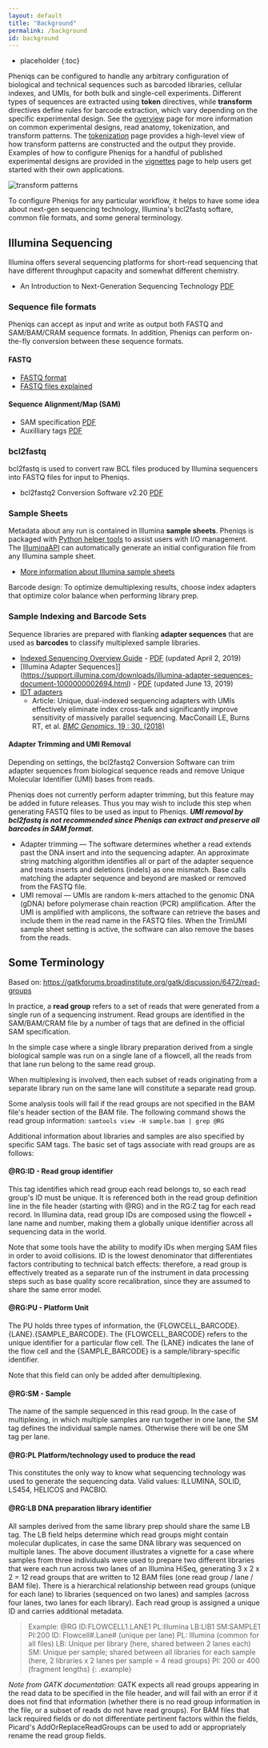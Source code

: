 ```yaml
---
layout: default
title: "Background"
permalink: /background
id: background
---
```


* placeholder
{:toc}

Pheniqs can be configured to handle any arbitrary configuration of biological and technical sequences such as barcoded libraries, cellular indexes, and UMIs, for both bulk and single-cell experiments. Different types of sequences are extracted using **token** directives, while **transform** directives define rules for barcode extraction, which vary depending on the specific experimental design. See the [overview](/pheniqs/overview/) page for more information on common experimental designs, read anatomy, tokenization, and transform patterns. The [tokenization](/pheniqs/tokenization) page provides a high-level view of how transform patterns are constructed and the output they provide. Examples of how to configure Pheniqs for a handful of published experimental designs are provided in the [vignettes](/pheniqs/vignettes/) page to help users get started with their own applications.

![transform patterns](/pheniqs/assets/img/transform_patterns.png)

To configure Pheniqs for any particular workflow, it helps to have some idea about next-gen sequencing technology, Illumina's bcl2fastq softare, common file formats, and some general terminology.

<!-- Right now this is a laundry list that needs to be organized. -->

## Illumina Sequencing

Illumina offers several sequencing platforms for short-read sequencing that have different throughput capacity and somewhat different chemistry.

+ An Introduction to Next-Generation Sequencing Technology [PDF](https://www.illumina.com/documents/products/illumina_sequencing_introduction.pdf)


### Sequence file formats

Pheniqs can accept as input and write as output both FASTQ and SAM/BAM/CRAM sequence formats. In addition, Pheniqs can perform on-the-fly conversion between these sequence formats.

#### FASTQ

+ [FASTQ  format](https://support.illumina.com/content/dam/illumina-support/help/BaseSpaceHelp_v2/Content/Vault/Informatics/Sequencing_Analysis/BS/swSEQ_mBS_FASTQFiles.htm)
+ [FASTQ files explained](https://support.illumina.com/bulletins/2016/04/fastq-files-explained.html)

#### Sequence Alignment/Map (SAM)

+ SAM specification [PDF](https://samtools.github.io/hts-specs/SAMv1.pdf)
+ Auxilliary tags [PDF](https://samtools.github.io/hts-specs/SAMtags.pdf)


### bcl2fastq

bcl2fastq is used to convert raw BCL files produced by Illumina sequencers into FASTQ files for input to Pheniqs.

+ bcl2fastq2 Conversion Software v2.20 [PDF](https://support.illumina.com/content/dam/illumina-support/documents/documentation/software_documentation/bcl2fastq/bcl2fastq2-v2-20-software-guide-15051736-03.pdf)

### Sample Sheets

Metadata about any run is contained in Illumina **sample sheets**. Pheniqs is packaged with [Python helper tools](pyapi.html) to assist users with I/O management. The [IlluminaAPI](illumina_python_api.html) can automatically generate an initial configuration file from any Illumina sample sheet.

+ [More information about Illumina sample sheets]()

Barcode design: To optimize demultiplexing results, choose index adapters that optimize color balance when performing library prep.

### Sample Indexing and Barcode Sets

Sequence libraries are prepared with flanking **adapter sequences** that are used as **barcodes** to classify multiplexed sample libraries.

+ [Indexed Sequencing Overview Guide](https://support.illumina.com/downloads/indexed-sequencing-overview-15057455.html) - [PDF](https://support.illumina.com/content/dam/illumina-support/documents/documentation/system_documentation/miseq/indexed-sequencing-overview-guide-15057455-05.pdf) (updated April 2, 2019)
+ [Illumina Adapter Sequences]](https://support.illumina.com/downloads/illumina-adapter-sequences-document-1000000002694.html) - [PDF](https://support.illumina.com/content/dam/illumina-support/documents/documentation/chemistry_documentation/experiment-design/illumina-adapter-sequences-1000000002694-11.pdf) (updated June 13, 2019)
+ [IDT adapters](https://www.idtdna.com/pages/products/next-generation-sequencing/adapters)
  - Article: Unique, dual-indexed sequencing adapters with UMIs effectively eliminate index cross-talk and significantly improve sensitivity of massively parallel sequencing. MacConaill LE, Burns RT, et al. [ _BMC Genomics_, 19 : 30. (2018) ](https://www.idtdna.com/pages/products/next-generation-sequencing/adapters)

#### Adapter Trimming and UMI Removal

Depending on settings, the bcl2fastq2 Conversion Software can trim adapter sequences from biological sequence reads and remove Unique Molecular Identifier (UMI) bases from reads.

Pheniqs does not currently perform adapter trimming, but this feature may be added in future releases. Thus you may wish to include this step when generating FASTQ files to be used as input to Pheniqs. _**UMI removal by bcl2fastq is not recommended since Pheniqs can extract and preserve all barcodes in SAM format.**_

+ Adapter trimming — The software determines whether a read extends past the DNA insert and into the sequencing adapter. An approximate string matching algorithm identifies all or part of the adapter sequence and treats inserts and deletions (indels) as one mismatch. Base calls matching the adapter sequence and beyond are masked or removed from the FASTQ file.
+ UMI removal — UMIs are random k-mers attached to the genomic DNA (gDNA) before polymerase chain reaction (PCR) amplification. After the UMI is amplified with amplicons, the software can retrieve the bases and include them in the read name in the FASTQ files. When the TrimUMI sample sheet setting is active, the software can also remove the bases from the reads.


## Some Terminology

Based on: https://gatkforums.broadinstitute.org/gatk/discussion/6472/read-groups

In practice, a **read group** refers to a set of reads that were generated from a single run of a sequencing instrument. Read groups are identified in the SAM/BAM/CRAM file by a number of tags that are defined in the official SAM specification.

In the simple case where a single library preparation derived from a single biological sample was run on a single lane of a flowcell, all the reads from that lane run belong to the same read group.

When multiplexing is involved, then each subset of reads originating from a separate library run on the same lane will constitute a separate read group.

Some analysis tools will fail if the read groups are not specified in the BAM file's header section of the BAM file. The following command shows the read group information: `samtools view -H sample.bam | grep @RG`

Additional information about libraries and samples are also specified by specific SAM tags. The basic set of tags associate with read groups are as follows:

#### @RG:ID - Read group identifier
This tag identifies which read group each read belongs to, so each read group's ID must be unique. It is referenced both in the read group definition line in the file header (starting with @RG) and in the RG:Z tag for each read record. In Illumina data, read group IDs are composed using the flowcell + lane name and number, making them a globally unique identifier across all sequencing data in the world.

Note that some tools have the ability to modify IDs when merging SAM files in order to avoid collisions. ID is the lowest denominator that differentiates factors contributing to technical batch effects: therefore, a read group is effectively treated as a separate run of the instrument in data processing steps such as base quality score recalibration, since they are assumed to share the same error model.

#### @RG:PU - Platform Unit
The PU holds three types of information, the {FLOWCELL_BARCODE}.{LANE}.{SAMPLE_BARCODE}. The {FLOWCELL_BARCODE} refers to the unique identifier for a particular flow cell. The {LANE} indicates the lane of the flow cell and the {SAMPLE_BARCODE} is a sample/library-specific identifier.

Note that this field can only be added after demultiplexing.

#### @RG:SM - Sample
The name of the sample sequenced in this read group.
In the case of multiplexing, in which multiple samples are run together in one lane, the SM tag defines the individual sample names.
Otherwise there will be one SM tag per lane.

#### @RG:PL Platform/technology used to produce the read
This constitutes the only way to know what sequencing technology was used to generate the sequencing data. Valid values: ILLUMINA, SOLID, LS454, HELICOS and PACBIO.

#### @RG:LB DNA preparation library identifier
All samples derived from the same library prep should share the same LB tag. The LB field helps determine which read groups might contain molecular duplicates, in case the same DNA library was sequenced on multiple lanes.
The above document illustrates a vignette for a case where samples from three individuals were used to prepare two different libraries that were each run across two lanes of an Illumina HiSeq, generating 3 x 2 x 2 = 12 read groups that are written to 12 BAM files (one read group / lane / BAM file). There is a hierarchical relationship between read groups (unique for each lane) to libraries (sequenced on two lanes) and samples (across four lanes, two lanes for each library). Each read group is assigned a unique ID and carries additional metadata.

>Example: @RG ID:FLOWCELL1.LANE1 PL:Illumina LB:LIB1 SM:SAMPLE1 PI:200
ID: Flowcell#.Lane# (unique per lane)
PL: Illumina (common for all files)
LB: Unique per library (here, shared between 2 lanes each)
SM: Unique per sample; shared between all libraries for each sample (here, 2 libraries x 2 lanes per sample = 4 read groups)
PI: 200 or 400 (fragment lengths)
{: .example}

_Note from GATK documentation_: GATK expects all read groups appearing in the read data to be specified in the file header, and will fail with an error if it does not find that information (whether there is no read group information in the file, or a subset of reads do not have read groups). For BAM files that lack required fields or do not differentiate pertinent factors within the fields, Picard's AddOrReplaceReadGroups can be used to add or appropriately rename the read group fields.
